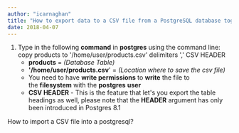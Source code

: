 ```yaml
---
author: "icarnaghan"
title: "How to export data to a CSV file from a PostgreSQL database together with table headings"
date: 2018-04-07
---
```


1. Type in the following **command** in **postgres** using the command line: copy products to '/home/user/products.csv' delimiters ',' CSV HEADER
    - **products** = _(Database Table)_
    - **'/home/user/products.csv**' = _(Location where to save the csv file)_
    - You need to have **write permissions** to **write** the file to the **filesystem** with the **postgres** **user**
    - **CSV HEADER** \- This is the feature that let's you export the table headings as well, please note that the **HEADER** argument has only been introduced in Postgres 8.1

How to import a CSV file into a postgresql?

